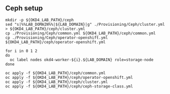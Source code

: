## Ceph setup

    mkdir -p ${OKD4_LAB_PATH}/ceph
    sed "s|%%LAB_DOMAIN%%|${LAB_DOMAIN}|g" ./Provisioning/Ceph/cluster.yml > ${OKD4_LAB_PATH}/ceph/cluster.yml
    cp ./Provisioning/Ceph/common.yml ${OKD4_LAB_PATH}/ceph/common.yml 
    cp ./Provisioning/Ceph/operator-openshift.yml ${OKD4_LAB_PATH}/ceph/operator-openshift.yml

    for i in 0 1 2
    do
      oc label nodes okd4-worker-${i}.${LAB_DOMAIN} role=storage-node
    done

    oc apply -f ${OKD4_LAB_PATH}/ceph/common.yml
    oc apply -f ${OKD4_LAB_PATH}/ceph/operator-openshift.yml
    oc apply -f ${OKD4_LAB_PATH}/ceph/cluster.yml
    oc apply -f ${OKD4_LAB_PATH}/ceph/ceph-storage-class.yml
